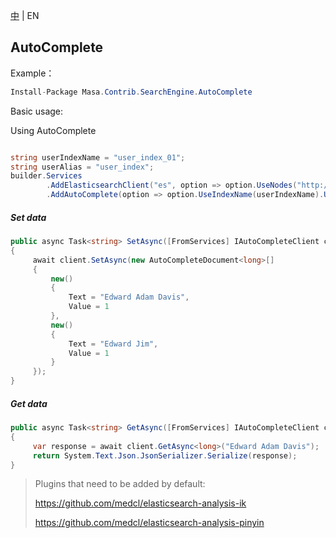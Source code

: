 [中](README.zh-CN.md) | EN

## AutoComplete

Example：

```c#
Install-Package Masa.Contrib.SearchEngine.AutoComplete
```

Basic usage:

Using AutoComplete

```` C#

string userIndexName = "user_index_01";
string userAlias = "user_index";
builder.Services
        .AddElasticsearchClient("es", option => option.UseNodes("http://localhost:9200").UseDefault())
        .AddAutoComplete(option => option.UseIndexName(userIndexName).UseAlias(userAlias));
````

##### Set data

```` C#
public async Task<string> SetAsync([FromServices] IAutoCompleteClient client)
{
     await client.SetAsync(new AutoCompleteDocument<long>[]
     {
         new()
         {
             Text = "Edward Adam Davis",
             Value = 1
         },
         new()
         {
             Text = "Edward Jim",
             Value = 1
         }
     });
}
````


##### Get data

```` C#
public async Task<string> GetAsync([FromServices] IAutoCompleteClient client)
{
     var response = await client.GetAsync<long>("Edward Adam Davis");
     return System.Text.Json.JsonSerializer.Serialize(response);
}
````

> Plugins that need to be added by default:
>
> https://github.com/medcl/elasticsearch-analysis-ik
>
> https://github.com/medcl/elasticsearch-analysis-pinyin
